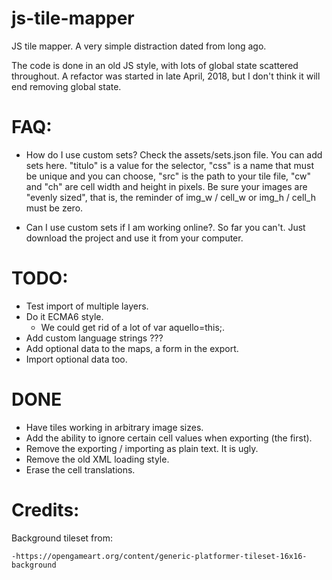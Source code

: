 # js-tile-mapper

JS tile mapper. A very simple distraction dated from long ago.

The code is done in an old JS style, with lots of global state scattered throughout. A refactor was started in late April, 2018, but I don't think it will end removing global state.

# FAQ:

- How do I use custom sets? 
	Check the assets/sets.json file. You can add sets here. "titulo" is a value for the selector, "css" is a name that must be unique and you can choose, "src" is the path to your tile file, "cw" and "ch" are cell width and height in pixels.
	Be sure your images are "evenly sized", that is, the reminder of img_w / cell_w or img_h / cell_h must be zero.

- Can I use custom sets if I am working online?.
	So far you can't. Just download the project and use it from your computer.

# TODO: 

- Test import of multiple layers.
- Do it ECMA6 style.
	- We could get rid of a lot of var aquello=this;.
- Add custom language strings ???
- Add optional data to the maps, a form in the export. 
- Import optional data too. 

# DONE 

- Have tiles working in arbitrary image sizes.
- Add the ability to ignore certain cell values when exporting (the first).
- Remove the exporting / importing as plain text. It is ugly.
- Remove the old XML loading style.
- Erase the cell translations.

# Credits:

Background tileset from:

	-https://opengameart.org/content/generic-platformer-tileset-16x16-background
